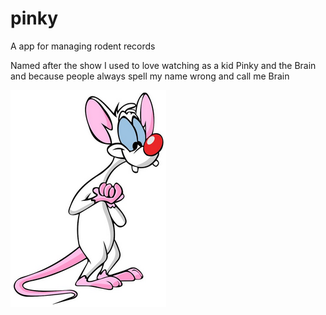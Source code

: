 # pinky
A app for managing rodent records

Named after the show I used to love watching as a kid Pinky and the Brain and because people always spell my name wrong and call me Brain

![](pinky.png)

